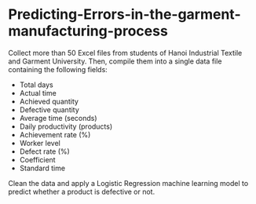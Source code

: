 # Predicting-Errors-in-the-garment-manufacturing-process
Collect more than 50 Excel files from students of Hanoi Industrial Textile and Garment University. Then, compile them into a single data file containing the following fields:  

- Total days  
- Actual time  
- Achieved quantity  
- Defective quantity  
- Average time (seconds)  
- Daily productivity (products)  
- Achievement rate (%)  
- Worker level  
- Defect rate (%)  
- Coefficient  
- Standard time  

Clean the data and apply a Logistic Regression machine learning model to predict whether a product is defective or not.
